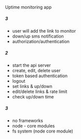 Uptime monitoring app
##### 3
- user will add the link to monitor
- down/up sms notification
- authorization/authentication
##### 2
- start the api server
- create, edit, delete user
- token based authentication
- logout 
- set links & up/down
- edit/delete links & rate limit
- check up/down time
##### 3
- no frameworks
- node - core modules
- fs system (node core module)